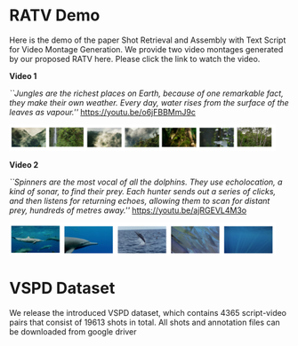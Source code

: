 # RATV Demo

Here is the demo of the paper Shot Retrieval and Assembly with Text Script for Video Montage Generation. We provide two video montages generated by our proposed RATV here. Please click the link to watch the video.

**Video 1**

*``Jungles are the richest places on Earth, because of one remarkable fact, they make their own weather. Every day, water rises from the surface of the leaves as vapour.''*  https://youtu.be/o6jFBBMmJ9c
<p align="left"><img width="95%" src="assets/sample1.png" /></p>


**Video 2**

*``Spinners are the most vocal of all the dolphins. They use echolocation, a kind of sonar, to find their prey. Each hunter sends out a series of clicks, and then listens for returning echoes, allowing them to scan for distant prey, hundreds of metres away.''*  https://youtu.be/ajRGEVL4M3o
<p align="left"><img width="95%" src="assets/sample2.png" /></p>

# VSPD Dataset

We release the introduced VSPD dataset, which contains 4365 script-video pairs that consist of 19613 shots in total. All shots and annotation files can be downloaded from google driver 

